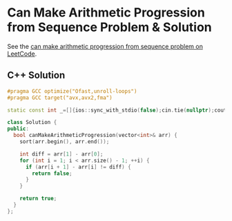 # Can Make Arithmetic Progression from Sequence Problem & Solution

See the [can make arithmetic progression from sequence problem on LeetCode](https://leetcode.com/problems/can-make-arithmetic-progression-from-sequence).

## C++ Solution

```cpp
#pragma GCC optimize("Ofast,unroll-loops")
#pragma GCC target("avx,avx2,fma")

static const int _=[]{ios::sync_with_stdio(false);cin.tie(nullptr);cout.tie(nullptr);return 0;}();

class Solution {
public:
  bool canMakeArithmeticProgression(vector<int>& arr) {
    sort(arr.begin(), arr.end());

    int diff = arr[1] - arr[0];
    for (int i = 1; i < arr.size() - 1; ++i) {
      if (arr[i + 1] - arr[i] != diff) {
        return false;
      }
    }

    return true;
  }
};
```
